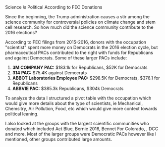 Science *is* Political According to FEC Donations

Since the beginning, the Trump administration causes a stir among the science community for controversial policies on 
climate change and stem cell research. So how much did the science community contribute to the 2016 elections?

According to FEC filings from 2015-2016, donors with the occupation "scientist" spent more money on Democrats in the 2016
election cycle, but pharmaceutical PACs contributed to the right with funds for Republicans and against Democrats.
Some of these larger PACs include:
1. **3M COMPANY PAC:** $183.1k for Republicans, $52K for Democrats 
2. **314 PAC:** $75.4K against Democrats
3. **ABBOT Laboratories Employee PAC:** $298.5K for Democrats, $376.1 for Republicans 
4. **ABBVIE PAC:** $385.3k Republicans, $304k Democrats

To analyze the data I structured a pivot table with the occupation which would give more details 
about the type of scientists, ie Mechanical, Chemsitry, Air Pollution, Food, etc which would give more context 
towards political leaning. 

I also looked at the groups with the largest scientific communities who donated which included Act Blue, Bernie 2016, Bennet For Colorado, , DCC and more. 
Most of the larger groups were Democratic PACs however like I mentioned, other groups contributed large amounts. 
